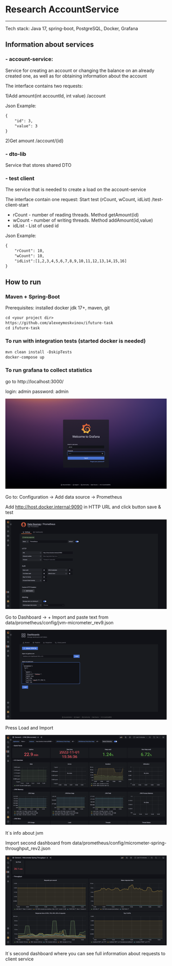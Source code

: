 # Research AccountService
___

Tech stack: Java 17, spring-boot, PostgreSQL, Docker, Grafana

## Information about services

### - account-service:

Service for creating an account or changing the balance on an already created one, as well as for obtaining information about the account

The interface contains two requests:

1)Add amount(int accountId, int value)  /account

Json Example:
```
{
    "id": 3,
    "value": 3 
}
```

2)Get amount
/account/{id}


### - dto-lib

Service that stores shared DTO

### - test client

The service that is needed to create a load on the account-service

The interface contain one request:
Start test (rCount, wCount, idList) /test-client-start
- rCount - number of reading threads. Method getAmount(id) 
- wCount - number of writing threads. Method addAmount(id,value)
- idList - List of used id

Json Example:
```
{
    "rCount": 10,
    "wCount": 10,
    "idList":[1,2,3,4,5,6,7,8,9,10,11,12,13,14,15,16] 
}
```


## How to run 

### Maven + Spring-Boot
Prerequisites: installed docker jdk 17+, maven, git

```
cd <your project dir> 
https://github.com/alexeymoskvinov/ifuture-task
cd ifuture-task
```
### To run with integration tests (started docker is needed)
```
mvn clean install -DskipTests
docker-compose up
```

### To run grafana to collect statistics

go to http://localhost:3000/ 

login: admin
password: admin 

![Text](images/grafana_login.png)

Go to: Configuration -> Add data source -> Prometheus

Add http://host.docker.internal:9090 in HTTP URL and click button save & test

![Text](images/prometheus_config.png)

Go to Dashboard -> + Import and paste text from data/prometheus/config/jvm-micrometer_rev9.json

![Text](images/dashboard_add.png)

Press Load and Import

![Text](images/1_dashboard.png)

It`s info about jvm

Import second dashboard from  data/prometheus/config/micrometer-spring-throughput_rev2.json

![Text](images/2_dashboard.png)

It`s second dashboard where you can see full information about requests to client service